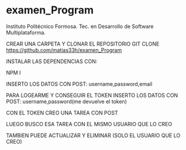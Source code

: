 # examen_Program


Instituto Politécnico Formosa.
Tec. en Desarrollo de Software Multiplataforma.

CREAR UNA CARPETA Y CLONAR EL REPOSITORIO
GIT CLONE https://github.com/matias33h/examen_Program

INSTALAR LAS DEPENDENCIAS CON:

NPM I 

INSERTO LOS DATOS CON POST: username,password,email

PARA LOGEARME Y CONSEGUIR EL TOKEN INSERTO LOS DATOS CON POST: username,password(me devuelve el token)

CON EL TOKEN CREO UNA TAREA CON POST

LUEGO BUSCO ESA TAREA CON EL MISMO USUARIO QUE LO CREO 

TAMBIEN PUEDE ACTUALIZAR Y ELIMINAR (SOLO EL USUARIO QUE LO CREO)



